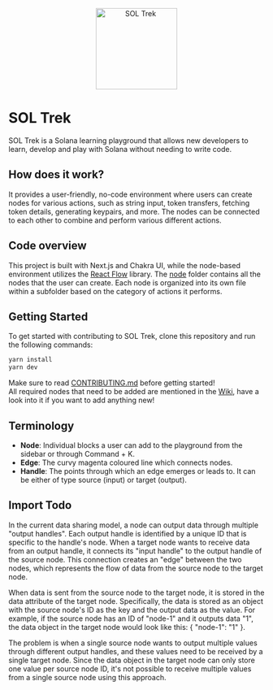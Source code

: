 <p align="center">
  <a href="https://twitter.com/soltrek_io">
    <img
      alt="SOL Trek"
      src="https://media.discordapp.net/attachments/865444983762452520/1075913428545327166/Group_72.png"
      width="160"
    />
  </a>
</p>

# SOL Trek

SOL Trek is a Solana learning playground that allows new developers to learn, develop and play with Solana without needing to write code.

## How does it work?
It provides a user-friendly, no-code environment where users can create nodes for various actions, such as string input, token transfers, fetching token details, generating keypairs, and more. The nodes can be connected to each other to combine and perform various different actions.

## Code overview
This project is built with Next.js and Chakra UI, while the node-based environment utilizes the [React Flow](https://reactflow.dev) library.
The [node](https://github.com/GitBolt/soltrek/tree/main/src/nodes) folder contains all the nodes that the user can create. Each node is organized into its own file within a subfolder based on the category of actions it performs.

## Getting Started
To get started with contributing to SOL Trek, clone this repository and run the following commands:

```sh
yarn install
yarn dev
```
Make sure to read [CONTRIBUTING.md](https://github.com/GitBolt/soltrek/blob/main/CONTRIBUTING.md) before getting started!
<br/>
All required nodes that need to be added are mentioned in the [Wiki](https://github.com/GitBolt/soltrek/wiki), have a look into it if you want to add anything new!

## Terminology
- **Node**: Individual blocks a user can add to the playground from the sidebar or through Command + K.
- **Edge**: The curvy magenta coloured line which connects nodes.
- **Handle**: The points through which an edge emerges or leads to. It can be either of type source (input) or target (output).

## Import Todo
In the current data sharing model, a node can output data through multiple "output handles". Each output handle is identified by a unique ID that is specific to the handle's node. When a target node wants to receive data from an output handle, it connects its "input handle" to the output handle of the source node. This connection creates an "edge" between the two nodes, which represents the flow of data from the source node to the target node.

When data is sent from the source node to the target node, it is stored in the data attribute of the target node. Specifically, the data is stored as an object with the source node's ID as the key and the output data as the value. For example, if the source node has an ID of "node-1" and it outputs data "1", the data object in the target node would look like this: { "node-1": "1" }.

The problem is when a single source node wants to output multiple values through different output handles, and these values need to be received by a single target node. Since the data object in the target node can only store one value per source node ID, it's not possible to receive multiple values from a single source node using this approach.